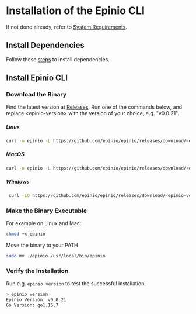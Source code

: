 #  Installation of the Epinio CLI

If not done already, refer to [System Requirements](https://github.com/epinio/epinio#system-requirements).

## Install Dependencies

Follow these [steps](./install_dependencies.md) to install dependencies.

## Install Epinio CLI

### Download the Binary

Find the latest version at [Releases](https://github.com/epinio/epinio/releases).
Run one of the commands below, and replace \<epinio-version\> with the version of your choice, e.g. "v0.0.21".

##### Linux

```bash
curl -o epinio -L https://github.com/epinio/epinio/releases/download/<epinio-version>/epinio-linux-amd64
```

##### MacOS

```bash
curl -o epinio -L https://github.com/epinio/epinio/releases/download/<epinio-version>/epinio-darwin-amd64
```

##### Windows

```bash
 curl -LO https://github.com/epinio/epinio/releases/download/<epinio-version>/epinio-windows-amd64.exe
```

### Make the Binary Executable

For example on Linux and Mac:

```bash
chmod +x epinio
```

Move the binary to your PATH

```bash
sudo mv ./epinio /usr/local/bin/epinio
```

### Verify the Installation

Run e.g. `epinio version` to test the successful installation.

```bash
> epinio version
Epinio Version: v0.0.21
Go Version: go1.16.7
```
